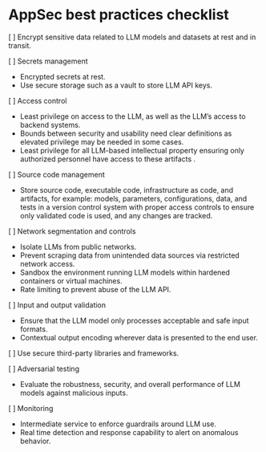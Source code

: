# AppSec best practices checklist

[ ] Encrypt sensitive data related to LLM models and datasets at rest and in transit.


[ ] Secrets management
- Encrypted secrets at rest.
- Use secure storage such as a vault to store LLM API keys.


[ ] Access control
- Least privilege on access to the LLM, as well as the LLM’s access to backend systems.
- Bounds between security and usability need clear definitions as elevated privilege may be needed in some cases.
- Least privilege for all LLM-based intellectual property ensuring only authorized personnel have access to these artifacts .


[ ] Source code management
- Store source code, executable code, infrastructure as code, and artifacts, for example: models, parameters, configurations, data, and tests in a version control system with proper access controls to ensure only validated code is used, and any changes are tracked.


[ ] Network segmentation and controls
- Isolate LLMs from public networks.
- Prevent scraping data from unintended data sources via restricted network access. 
- Sandbox the environment running LLM models within hardened containers or virtual machines.
- Rate limiting to prevent abuse of the LLM API. 


[ ] Input and output validation
- Ensure that the LLM model only processes acceptable and safe input formats. 
- Contextual output encoding wherever data is presented to the end user.


[ ] Use secure third-party libraries and frameworks.
 
[ ] Adversarial testing
- Evaluate the robustness, security, and overall performance of LLM models against malicious inputs.


[ ] Monitoring
- Intermediate service to enforce guardrails around LLM use.
- Real time detection and response capability to alert on anomalous behavior.
